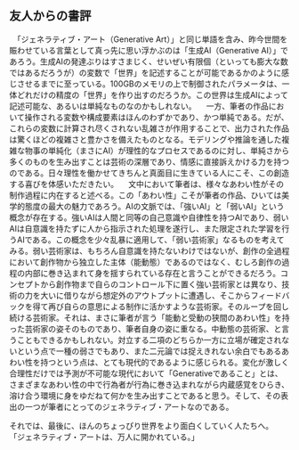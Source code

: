 ## 友人からの書評

　「ジェネラティブ・アート（Generative Art）」と同じ単語を含み、昨今世間を賑わせている言葉として真っ先に思い浮かぶのは「生成AI（Generative AI）」であろう。生成AIの発達ぶりはすさまじく、せいぜい有限個（といっても膨大な数ではあるだろうが）の変数で「世界」を記述することが可能であるかのように感じさせるまでに至っている。100GBのメモリの上で制御されたパラメータは、一体どれだけの精度の「世界」を作り出すのだろうか。この世界は生成AIによって記述可能な、あるいは単純なものなのかもしれない。
　一方、筆者の作品において操作される変数や構成要素はほんのわずかであり、かつ単純である。だが、これらの変数に計算され尽くされない乱雑さが作用することで、出力された作品は驚くほどの複雑さと豊かさを備えたものとなる。モデリングや推論を通した複雑な物事の単純化（まさにAI）が理性的なプロセスであるのに対し、単純さから多くのものを生み出すことは芸術の深層であり、情感に直接訴えかける力を持つのである。日々理性を働かせてきちんと真面目に生きている人にこそ、この創造する喜びを体感いただきたい。
　文中において筆者は、様々なあわい性がその制作過程に内在すると述べる。この「あわい性」こそが筆者の作品、ひいては美学的態度の最大の魅力であろう。AIの文脈では、「強いAI」と「弱いAI」という概念が存在する。強いAIは人間と同等の自己意識や自律性を持つAIであり、弱いAIは自意識を持たずに人から指示された処理を遂行し、また限定された学習を行うAIである。この概念を少々乱暴に適用して、「弱い芸術家」なるものを考えてみる。弱い芸術家は、もちろん自意識を持たないわけではないが、創作の全過程において創作物から独立した主体（能動態）であるのではなく、むしろ創作の過程の内部に巻き込まれて身を揺すられている存在と言うことができるだろう。コンセプトから創作物まで自らのコントロール下に置く強い芸術家とは異なり、技術の力を大いに借りながら想定外のアウトプットに遭遇し、そこからフィードバックを得て再び自らの意思による制作に活かすような芸術家。そのループを回し続ける芸術家。それは、まさに筆者が言う「能動と受動の狭間のあわい性」を持った芸術家の姿そのものであり、筆者自身の姿に重なる。中動態の芸術家、と言うこともできるかもしれない。対立する二項のどちらか一方に立場が確定されないという点で一種の弱さでもあり、また二元論では捉えきれない余白でもあるあわい性を持つという点は、とても現代的であるように感じられる。変化が激しく合理性だけでは予測が不可能な現代において「Generativeであること」とは、さまざまなあわい性の中で行為者が行為に巻き込まれながら内蔵感覚をひらき、溶け合う環境に身をゆだねて何かを生み出すことであると思う。そして、その表出の一つが筆者にとってのジェネラティブ・アートなのである。  

それでは、最後に、ほんのちょっぴり世界をより面白くしていく人たちへ。  
「ジェネラティブ・アートは、万人に開かれている。」
